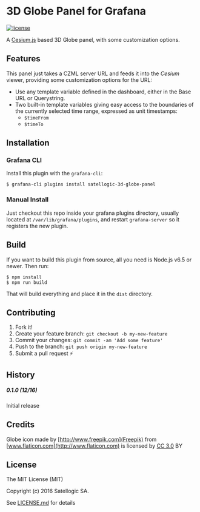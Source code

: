 # 3D Globe Panel for Grafana
[![license](https://img.shields.io/github/license/mashape/apistatus.svg)]()

A [Cesium.js](http://cesiumjs.org/) based 3D Globe panel, with some customization
options.

## Features

This panel just takes a CZML server URL and feeds it into the *Cesium* viewer,
providing some customization options for the URL:

 * Use any template variable defined in the dashboard, either in the Base URL or
   Querystring.
 * Two built-in template variables giving easy access to the boundaries of the
   currently selected time range, expressed as unit timestamps:
   * `$timeFrom`
   * `$timeTo`

## Installation

### Grafana CLI

Install this plugin with the `grafana-cli`:

    $ grafana-cli plugins install satellogic-3d-globe-panel

### Manual Install

Just checkout this repo inside your grafana plugins directory, usually located
at `/var/lib/grafana/plugins`, and restart `grafana-server` so it registers the
new plugin.

## Build

If you want to build this plugin from source, all you need is Node.js v6.5 or
newer. Then run:

    $ npm install
    $ npm run build

That will build everything and place it in the `dist` directory.

## Contributing

1. Fork it!
2. Create your feature branch: `git checkout -b my-new-feature`
3. Commit your changes: `git commit -am 'Add some feature'`
4. Push to the branch: `git push origin my-new-feature`
5. Submit a pull request :zap:

## History

##### 0.1.0 (12/16)

Initial release

## Credits

Globe icon made by [http://www.freepik.com](Freepik) from
[www.flaticon.com](http://www.flaticon.com) is licensed by
[CC 3.0](http://creativecommons.org/licenses/by/3.0/) BY</a>

## License

The MIT License (MIT)

Copyright (c) 2016 Satellogic SA.

See [LICENSE.md](LICENSE.md) for details
